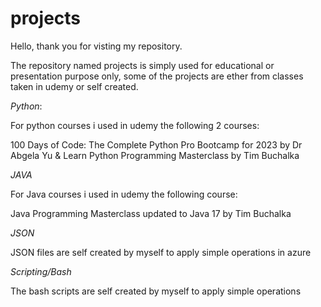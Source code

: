 # projects

Hello, thank you for visting my repository.

The repository named projects is simply used for educational or presentation purpose only, some of the projects are ether from classes taken in udemy or self created.

*Python*:

For python courses i used in udemy the following 2 courses:

100 Days of Code: The Complete Python Pro Bootcamp for 2023 by Dr Abgela Yu & Learn Python Programming Masterclass by Tim Buchalka




*JAVA*

For Java courses i used in udemy the following course:

Java Programming Masterclass updated to Java 17 by Tim Buchalka






*JSON*

JSON files are self created by myself to apply simple operations in azure







*Scripting/Bash*

The bash scripts are self created by myself to apply simple operations


